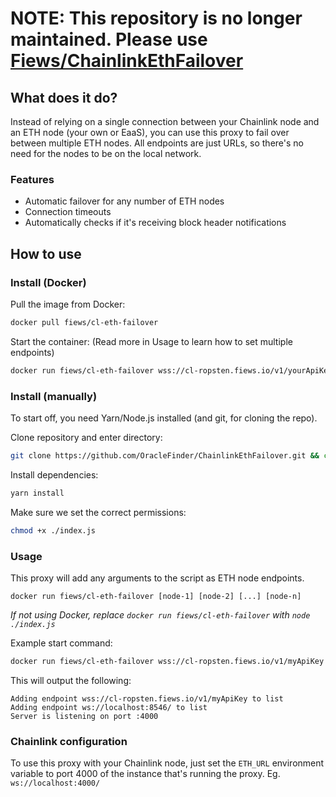 # **NOTE:** This repository is no longer maintained. Please use [Fiews/ChainlinkEthFailover](https://github.com/Fiews/ChainlinkEthFailover)

## What does it do?

Instead of relying on a single connection between your Chainlink node and an ETH node (your own or EaaS), you can use
this proxy to fail over between multiple ETH nodes. All endpoints are just URLs, so there's no need for the nodes to be
on the local network.

### Features

* Automatic failover for any number of ETH nodes
* Connection timeouts
* Automatically checks if it's receiving block header notifications

## How to use

### Install (Docker)

Pull the image from Docker:

```bash
docker pull fiews/cl-eth-failover
```

Start the container: (Read more in Usage to learn how to set multiple endpoints)

```bash
docker run fiews/cl-eth-failover wss://cl-ropsten.fiews.io/v1/yourApiKey
```

### Install (manually)

To start off, you need Yarn/Node.js installed (and git, for cloning the repo).

Clone repository and enter directory:

```bash
git clone https://github.com/OracleFinder/ChainlinkEthFailover.git && cd ChainlinkEthFailover/
```

Install dependencies:

```bash
yarn install
```

Make sure we set the correct permissions:

```bash
chmod +x ./index.js
```

### Usage

This proxy will add any arguments to the script as ETH node endpoints.

```
docker run fiews/cl-eth-failover [node-1] [node-2] [...] [node-n]
```

*If not using Docker, replace `docker run fiews/cl-eth-failover` with `node ./index.js`*

Example start command:

```bash
docker run fiews/cl-eth-failover wss://cl-ropsten.fiews.io/v1/myApiKey ws://localhost:8546/
```

This will output the following:

```
Adding endpoint wss://cl-ropsten.fiews.io/v1/myApiKey to list
Adding endpoint ws://localhost:8546/ to list
Server is listening on port :4000
```

### Chainlink configuration

To use this proxy with your Chainlink node, just set the `ETH_URL` environment variable to port 4000 of the instance
that's running the proxy. Eg. `ws://localhost:4000/`
